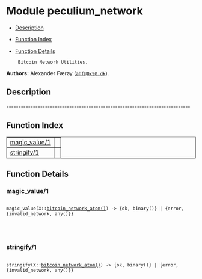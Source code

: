 

# Module peculium_network #
* [Description](#description)
* [Function Index](#index)
* [Function Details](#functions)


       Bitcoin Network Utilities.
__Authors:__ Alexander Færøy ([`ahf@0x90.dk`](mailto:ahf@0x90.dk)).
<a name="description"></a>

## Description ##
   ----------------------------------------------------------------------------<a name="index"></a>

## Function Index ##


<table width="100%" border="1" cellspacing="0" cellpadding="2" summary="function index"><tr><td valign="top"><a href="#magic_value-1">magic_value/1</a></td><td></td></tr><tr><td valign="top"><a href="#stringify-1">stringify/1</a></td><td></td></tr></table>


<a name="functions"></a>

## Function Details ##

<a name="magic_value-1"></a>

### magic_value/1 ###


<pre><code>
magic_value(X::<a href="#type-bitcoin_network_atom">bitcoin_network_atom()</a>) -&gt; {ok, binary()} | {error, {invalid_network, any()}}
</code></pre>

<br></br>



<a name="stringify-1"></a>

### stringify/1 ###


<pre><code>
stringify(X::<a href="#type-bitcoin_network_atom">bitcoin_network_atom()</a>) -&gt; {ok, binary()} | {error, {invalid_network, any()}}
</code></pre>

<br></br>




